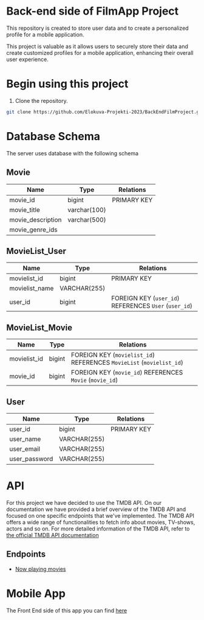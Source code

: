 # Back-end side of FilmApp Project
This repository is created to store user data and to create a personalized profile for a mobile application.

This project is valuable as it allows users to securely store their data and create customized profiles for a mobile application, enhancing their overall user experience.

# Begin using this project

1. Clone the repository.
   
```sh
git clone https://github.com/Elokuva-Projekti-2023/BackEndFilmProject.git
```

# Database Schema

The server uses database with the following schema

## Movie

| Name              | Type         |  Relations  |
| -------------     | ----------   |-------------|
| movie_id          | bigint       | PRIMARY KEY |
| movie_title       | varchar(100) |  |
| movie_description | varchar(500) |  |
| movie_genre_ids   |  |  |


## MovieList_User

| Name              | Type          |  Relations  |
| -------------     | ----------    |-------------|
| movielist_id      | bigint        | PRIMARY KEY |
| movielist_name    | VARCHAR(255)  |  |
| user_id           | bigint        | FOREIGN KEY (`user_id`) REFERENCES `User` (`user_id`)     |

## MovieList_Movie

| Name         | Type          |  Relations  |
| -------------| ----------    |-------------|
| movielist_id | bigint        | FOREIGN KEY (`movielist_id`) REFERENCES `MovieList` (`movielist_id`) |
| movie_id     | bigint        | FOREIGN KEY (`movie_id`) REFERENCES `Movie` (`movie_id`) |


## User

| Name                  | Type            |  Relations  |
| -------------         | ----------      |-------------|
| user_id               | bigint          | PRIMARY KEY |
| user_name             | VARCHAR(255)    |             |
| user_email            | VARCHAR(255)    |             |
| user_password         | VARCHAR(255)    |             |

# API


For this project we have decided to use the TMDB API. On our documentation we have provided a brief overview of the TMDB API and focused on one specific endpoints that we've implemented. The TMDB API offers a wide range of functionalities to fetch info about movies, TV-shows, actors and so on. For more detailed information of the TMDB API, refer to [the official TMDB API documentation](https://developers.themoviedb.org/3/getting-started/introduction) 

## Endpoints

* [Now playing movies](EndpointDocs/now-playing.md)


# Mobile App
The Front End side of this app you can find [here](https://github.com/Elokuva-Projekti-2023/MobileFilmProject)
